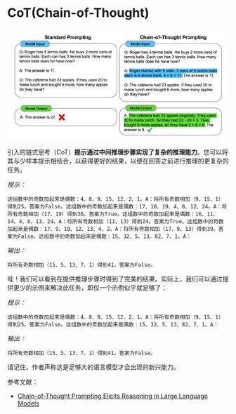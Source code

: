 # CoT(Chain-of-Thought)

![cot](chatGPT/pics/cot.jpg)

引入的链式思考（CoT）**提示通过中间推理步骤实现了复杂的推理能力**。您可以将其与少样本提示相结合，以获得更好的结果，以便在回答之前进行推理的更复杂的任务。

*提示：*

```
这组数中的奇数加起来是偶数：4、8、9、15、12、2、1。A：将所有奇数相加（9、15、1）得到25。答案为False。这组数中的奇数加起来是偶数：17、10、19、4、8、12、24。A：将所有奇数相加（17、19）得到36。答案为True。这组数中的奇数加起来是偶数：16、11、14、4、8、13、24。A：将所有奇数相加（11、13）得到24。答案为True。这组数中的奇数加起来是偶数：17、9、10、12、13、4、2。A：将所有奇数相加（17、9、13）得到39。答案为False。这组数中的奇数加起来是偶数：15、32、5、13、82、7、1。A：
```

*输出：*

```
将所有奇数相加（15、5、13、7、1）得到41。答案为False。
```

哇！我们可以看到在提供推理步骤时得到了完美的结果。实际上，我们可以通过提供更少的示例来解决此任务，即仅一个示例似乎就足够了：

*提示：*

```
这组数中的奇数加起来是偶数：4、8、9、15、12、2、1。A：将所有奇数相加（9、15、1）得到25。答案为False。这组数中的奇数加起来是偶数：15、32、5、13、82、7、1。A：
```

*输出：*

```
将所有奇数相加（15、5、13、7、1）得到41。答案为False。
```

请记住，作者声称这是足够大的语言模型才会出现的新兴能力。

参考文献：

* [Chain-of-Thought Prompting Elicits Reasoning in Large Language Models](https://arxiv.org/pdf/2201.11903.pdf)
